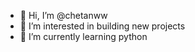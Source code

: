 - 👋 Hi, I’m @chetanww
- 👀 I’m interested in building new projects
- 🌱 I’m currently learning python

<!---
chetanww/chetanww is a ✨ special ✨ repository because its `README.md` (this file) appears on your GitHub profile.
You can click the Preview link to take a look at your changes.
--->
